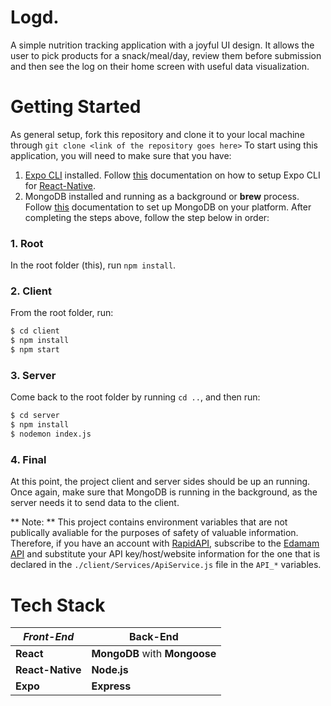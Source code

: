 # Logd.

A simple nutrition tracking application with a joyful UI design. It allows the user to pick products for a snack/meal/day, review them before submission and then see the log on their home screen with useful data visualization.

# Getting Started

As general setup, fork this repository and clone it to your local machine through `git clone <link of the repository goes here>`
To start using this application, you will need to make sure that you have:

1. [Expo CLI](https://www.google.com/url?sa=t&rct=j&q=&esrc=s&source=web&cd=&cad=rja&uact=8&ved=2ahUKEwiZx5ujyYTrAhUQAxAIHXUBCHwQFjAAegQIARAB&url=https%3A%2F%2Fdocs.expo.io%2Fworkflow%2Fexpo-cli%2F&usg=AOvVaw3tUXMcupxXA_6qZNa5eelg) installed. Follow [this](https://reactnative.dev/docs/environment-setup) documentation on how to setup Expo CLI for [React-Native](https://reactnative.dev/docs/getting-started).
2. MongoDB installed and running as a background or **brew** process. Follow [this](https://docs.mongodb.com/manual/administration/install-community/) documentation to set up MongoDB on your platform.
   After completing the steps above, follow the step below in order:

### 1. Root

In the root folder (this), run `npm install`.

### 2. Client

From the root folder, run:

```sh
$ cd client
$ npm install
$ npm start
```

### 3. Server

Come back to the root folder by running `cd ..`, and then run:

```sh
$ cd server
$ npm install
$ nodemon index.js
```

### 4. Final

At this point, the project client and server sides should be up an running. Once again, make sure that MongoDB is running in the background, as the server needs it to send data to the client.

** Note: ** This project contains environment variables that are not publically avaliable for the purposes of safety of valuable information. Therefore, if you have an account with [RapidAPI](https://www.google.com/url?sa=t&rct=j&q=&esrc=s&source=web&cd=&cad=rja&uact=8&ved=2ahUKEwjqw_ezzoTrAhWwlosKHWdHBSoQFjAAegQIBRAC&url=https%3A%2F%2Frapidapi.com%2F&usg=AOvVaw2cMarFvw9IR8j6C5We1zzs), subscribe to the [Edamam API](https://rapidapi.com/edamam/api/recipe-search-and-diet) and substitute your API key/host/website information for the one that is declared in the `./client/Services/ApiService.js` file in the `API_*` variables.

# Tech Stack

| _Front-End_      | Back-End                      |
| ---------------- | ----------------------------- |
| **React**        | **MongoDB** with **Mongoose** |
| **React-Native** | **Node.js**                   |
| **Expo**         | **Express**                   |
